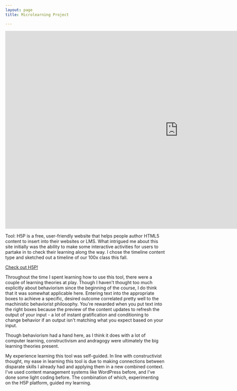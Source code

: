 ```yaml
---
layout: page
title: Microlearning Project

---
```


<iframe src="https://h5p.org/h5p/embed/383224" width="1090" height="625" frameborder="0" allowfullscreen="allowfullscreen"></iframe><script src="https://h5p.org/sites/all/modules/h5p/library/js/h5p-resizer.js" charset="UTF-8"></script>

Tool: H5P is a free, user-friendly website that helps people author HTML5 content to insert into their websites or LMS. What intrigued me about this site initially was the ability to make some interactive activities for users to partake in to check their learning along the way. I chose the timeline content type and sketched out a timeline of our 100x class this fall.

[Check out H5P!](https://h5p.org)

Throughout the time I spent learning how to use this tool, there were a couple of learning theories at play. Though I haven't thought too much explicitly about behaviorism since the beginning of the course, I do think that it was somewhat applicable here. Entering text into the appropriate boxes to achieve a specific, desired outcome correlated pretty well to the machinistic behaviorist philosophy. You're rewarded when you put text into the right boxes because the preview of the content updates to refresh the output of your input - a lot of instant gratification and conditioning to change behavior if an output isn't matching what you expect based on your input.

Though behaviorism had a hand here, as I think it does with a lot of computer learning, constructivism and andragogy were ultimately the big learning theories present. 

My experience learning this tool was self-guided. In line with constructivist thought, my ease in learning this tool is due to making connections between disparate skills I already had and applying them in a new combined context. I've used content management systems like WordPress before, and I've done some light coding before. The combination of which, experimenting on the H5P platform, guided my learning. 
